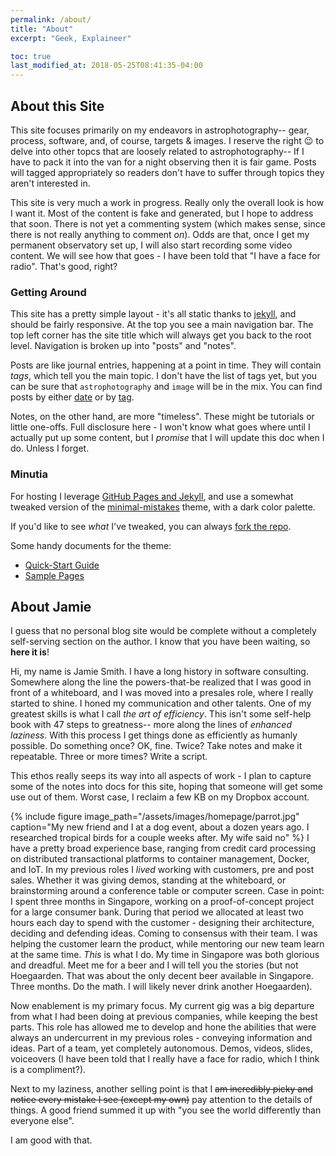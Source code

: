 ```yaml
---
permalink: /about/
title: "About"
excerpt: "Geek, Explaineer"

toc: true
last_modified_at: 2018-05-25T08:41:35-04:00
---
```


## About this Site

This site focuses primarily on my endeavors in astrophotography-- gear, process,
software, and, of course, targets & images.  I reserve the right :wink: to delve
into other topcs that are loosely related to astrophotography-- If I have to
pack it into the van for a night observing then it is fair game.  Posts will
tagged appropriately so readers don't have to suffer through topics they aren't
interested in.

This site is very much a work in progress.  Really only the overall look is how
I want it.  Most of the content is fake and generated, but I hope to address
that soon.  There is not yet a commenting system (which makes sense, since there
is not really anything to comment _on_).  Odds are that, once I get my permanent
observatory set up, I will also start recording some video content.  We will see
how that goes - I have been told that "I have a face for radio".  That's good,
right?

### Getting Around

This site has a pretty simple layout - it's all static thanks to
[jekyll](https://jekyllrb.com), and should be fairly responsive. At the top you
see a main navigation bar.  The top left corner has the site title which will
always get you back to the root level.  Navigation is broken up into "posts" and
"notes".

Posts are like journal entries, happening at a point in time.  They will contain
_tags_, which tell you the main topic.  I don't have the list of tags yet, but
you can be sure that `astrophotography` and `image` will be in the mix.  You can
find posts by either [date](/year-archive/) or by [tag](/tags/).

Notes, on the other hand, are more "timeless".  These might be tutorials or
little one-offs.  Full disclosure here - I won't know what goes where until I
actually put up some content, but I _promise_ that I will update this doc when I
do.  Unless I forget.

### Minutia

For hosting I leverage [GitHub Pages and Jekyll](https://help.github.com/articles/about-github-pages-and-jekyll/), 
and use a somewhat tweaked version of the 
[minimal-mistakes](https://github.com/mmistakes/minimal-mistakes) theme, with a dark color palette.

If you'd like to see _what_ I've tweaked, you can always 
[fork the repo](https://github.com/jamiesmith/jamiesmith).

Some handy documents for the theme:

- [Quick-Start Guide](https://mmistakes.github.io/minimal-mistakes/docs/quick-start-guide/)
- [Sample Pages](https://mmistakes.github.io/minimal-mistakes/year-archive/)


## About Jamie

I guess that no personal blog site would be complete without a completely
self-serving section on the author.  I know that you have been waiting, so
__here it is__!

Hi, my name is Jamie Smith.  I have a long history in software consulting.
Somewhere along the line the powers-that-be realized that I was good in front of
a whiteboard, and I was moved into a presales role, where I really started to
shine.  I honed my communication and other talents.  One of my greatest skills
is what I call *the art of efficiency*.  This isn't some self-help book with 47
steps to greatness-- more along the lines of
*enhanced laziness*. With this process I get things done as efficiently as
humanly possible.  Do something once?  OK, fine.  Twice?  Take notes and make it
repeatable.  Three or more times?  Write a script.

This ethos really seeps its way into all aspects of work - I plan to capture
some of the notes into docs for this site, hoping that someone will get some use
out of them.  Worst case, I reclaim a few KB on my Dropbox account.


{% 
  include figure image_path="/assets/images/homepage/parrot.jpg" 
  caption="My new friend and I at a dog event, about a dozen years ago.  I researched tropical birds for a couple weeks after.  My wife said no"
%}
I have a pretty broad experience base, ranging from credit card processing on
distributed transactional platforms to container management, Docker, and IoT. In
my previous roles I *lived* working with customers, pre and post sales. Whether
it was giving demos, standing at the whiteboard, or brainstorming around a
conference table or computer screen.  Case in point: I spent three months in
Singapore, working on a proof-of-concept project for a large consumer bank.
During that period we allocated at least two hours each day to spend with the
customer - designing their architecture, deciding and defending ideas.  Coming
to consensus with their team.  I was helping the customer learn the product,
while mentoring our new team learn at the same time. *This* is what I do.  My
time in Singapore was both glorious and dreadful. Meet me for a beer and I will
tell you the stories (but not Hoegaarden.  That was about the only decent beer
available in Singapore.  Three months.  Do the math. I will likely never drink
another Hoegaarden).

Now enablement is my primary focus.  My current gig was a big departure from
what I had been doing at previous companies, while keeping the best parts.  This
role has allowed me to develop and hone the abilities that were always an
undercurrent in my previous roles - conveying information and ideas.  Part of a
team, yet completely autonomous.  Demos, videos, slides, voiceovers (I have been 
told that I really have a face for radio, which I think is a compliment?).

Next to my laziness, another selling point is that I ~~am incredibly picky and
notice every mistake I see (except my own)~~ pay attention to the details of
things.  A good friend summed it up with "you see the world differently than
everyone else".

I am good with that.
